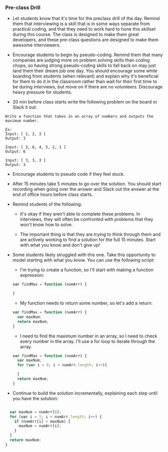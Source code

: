 ### Pre-class Drill

* Let students know that it's time for the preclass drill of the day. Remind them that interviewing is a skill that is in some ways separate from practical coding, and that they need to work hard to hone this skillset during this course. The class is designed to make them great developers, and these pre-class questions are designed to make them awesome interviewers.

* Encourage students to begin by pseudo-coding. Remind them that many companies are judging more on problem solving skills than coding chops, so having strong pseudo-coding skills to fall back on may just land them their dream job one day. You should encourage some white boarding from students (when relevant) and explain why it's beneficial for them to do it in the classroom rather than wait for their first time to be during interviews, but move on if there are no volunteers. Discourage heavy pressure for students.

* 20 min before class starts write the following problem on the board or Slack it out:

```
Write a function that takes in an array of numbers and outputs the maximum number.

Ex:
Input: [ 1, 2, 3 ]
Output: 3

Input: [ 3, 6, 4, 5, 2, 1 ]
Output: 6

Input: [ 3, 3, 3 ]
Output: 3

```

* Encourage students to pseudo code if they feel stuck.

* After 15 minutes take 5 minutes to go over the solution. You should start recording when going over the answer and Slack out the answer at the end of office hours before class starts.

* Remind students of the following:

  * It's okay if they aren't able to complete these problems. In interviews, they will often be confronted with problems that they won't know how to solve.

  * The important thing is that they are trying to think through them and are actively working to find a solution for the full 15 minutes. Start with what you know and don't give up!

* Some students likely struggled with this one. Take this opportunity to model starting with what you know. You can use the following script:

  * I'm trying to create a function, so I'll start with making a function expression:

  ```js
  var findMax = function (numArr) {

  }
  ```
  * My function needs to return some number, so let's add a return:

  ```js
  var findMax = function (numArr) {
    var maxNum;
    return maxNum;
  }
  ```
  * I need to find the maximum number in an array, so I need to check every number in the array. I'll use a for loop to iterate through the array.

  ```js
  var findMax = function (numArr) {
    var maxNum;
    for (var i = 0; i < numArr.length; i++){

    }
    return maxNum;
  }
  ```
* Continue to build the solution incrementally, explaining each step until you have the solution:

```js

  var maxNum = numArr[0];
  for (var i = 1; i < numArr.length; i++) {
    if (numArr[i] > maxNum) {
      maxNum = numArr[i];
    }
  }
  return maxNum;
}

```
